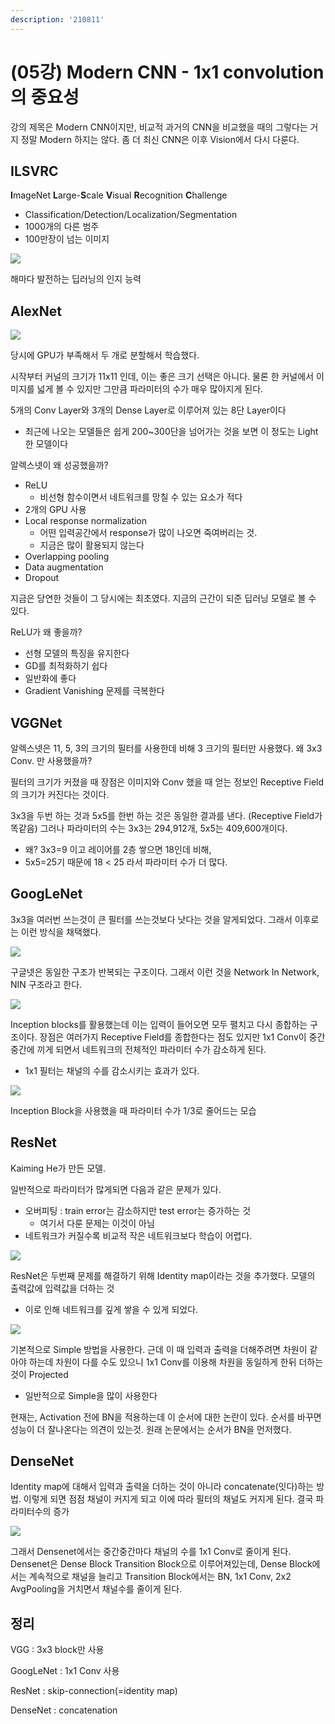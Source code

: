 ```yaml
---
description: '210811'
---
```


# \(05강\) Modern CNN - 1x1 convolution의 중요성

강의 제목은 Modern CNN이지만, 비교적 과거의 CNN을 비교했을 때의 그렇다는 거지 정말 Modern 하지는 않다. 좀 더 최신 CNN은 이후 Vision에서 다시 다룬다.

## ILSVRC

**I**mageNet **L**arge-**S**cale **V**isual **R**ecognition **C**hallenge

* Classification/Detection/Localization/Segmentation
* 1000개의 다른 범주
* 100만장이 넘는 이미지

![](../../../../.gitbook/assets/image%20%28873%29.png)

해마다 발전하는 딥러닝의 인지 능력

## AlexNet

![](../../../../.gitbook/assets/image%20%28868%29.png)

당시에 GPU가 부족해서 두 개로 분할해서 학습했다.

시작부터 커널의 크기가 11x11 인데, 이는 좋은 크기 선택은 아니다. 물론 한 커널에서 이미지를 넓게 볼 수 있지만 그만큼 파라미터의 수가 매우 많아지게 된다.

5개의 Conv Layer와 3개의 Dense Layer로 이루어져 있는 8단 Layer이다

* 최근에 나오는 모델들은 쉽게 200~300단을 넘어가는 것을 보면 이 정도는 Light한 모델이다

알렉스넷이 왜 성공했을까?

* ReLU
  * 비선형 함수이면서 네트워크를 망칠 수 있는 요소가 적다
* 2개의 GPU 사용
* Local response normalization
  * 어떤 입력공간에서 response가 많이 나오면 죽여버리는 것.
  * 지금은 많이 활용되지 않는다
* Overlapping pooling
* Data augmentation
* Dropout

지금은 당연한 것들이 그 당시에는 최초였다. 지금의 근간이 되준 딥러닝 모델로 볼 수 있다.

ReLU가 왜 좋을까?

* 선형 모델의 특징을 유지한다
* GD를 최적화하기 쉽다
* 일반화에 좋다
* Gradient Vanishing 문제를 극복한다

## VGGNet

알렉스넷은 11, 5, 3의 크기의 필터를 사용한데 비해 3 크기의 필터만 사용했다. 왜 3x3 Conv. 만 사용했을까?

필터의 크기가 커졌을 때 장점은 이미지와 Conv 했을 때 얻는 정보인 Receptive Field의 크기가 커진다는 것이다. 

3x3을 두번 하는 것과 5x5를 한번 하는 것은 동일한 결과를 낸다. \(Receptive Field가 똑같음\) 그러나 파라미터의 수는 3x3는 294,912개, 5x5는 409,600개이다.

* 왜? 3x3=9 이고 레이어를 2층 쌓으면 18인데 비해,
* 5x5=25기 때문에 18 &lt; 25 라서 파라미터 수가 더 많다.

## GoogLeNet

3x3을 여러번 쓰는것이 큰 필터를 쓰는것보다 낫다는 것을 알게되었다. 그래서 이후로는 이런 방식을 채택했다.

![](../../../../.gitbook/assets/image%20%28880%29.png)

구글넷은 동일한 구조가 반복되는 구조이다. 그래서 이런 것을 Network In Network, NIN 구조라고 한다.

![](../../../../.gitbook/assets/image%20%28859%29.png)

Inception blocks를 활용했는데 이는 입력이 들어오면 모두 펼치고 다시 종합하는 구조이다. 장점은 여러가지 Receptive Field를 종합한다는 점도 있지만 1x1 Conv이 중간중간에 끼게 되면서 네트워크의 전체적인 파라미터 수가 감소하게 된다.

* 1x1 필터는 채널의 수를 감소시키는 효과가 있다.

![](../../../../.gitbook/assets/image%20%28860%29.png)

Inception Block을 사용했을 때 파라미터 수가 1/3로 줄어드는 모습

## ResNet

Kaiming He가 만든 모델.

일반적으로 파라미터가 많게되면 다음과 같은 문제가 있다.

* 오버피팅 : train error는 감소하지만 test error는 증가하는 것
  * 여기서 다룬 문제는 이것이 아님
* 네트워크가 커질수록 비교적 작은 네트워크보다 학습이 어렵다.

![](../../../../.gitbook/assets/image%20%28866%29.png)

ResNet은 두번째 문제를 해결하기 위해 Identity map이라는 것을 추가했다. 모델의 출력값에 입력값을 더하는 것

* 이로 인해 네트워크를 깊게 쌓을 수 있게 되었다.

![](../../../../.gitbook/assets/image%20%28856%29.png)

기본적으로 Simple 방법을 사용한다. 근데 이 때 입력과 출력을 더해주려면 차원이 같아야 하는데 차원이 다를 수도 있으니 1x1 Conv를 이용해 차원을 동일하게 한뒤 더하는 것이 Projected

* 일반적으로 Simple을 많이 사용한다

현재는, Activation 전에 BN을 적용하는데 이 순서에 대한 논란이 있다. 순서를 바꾸면 성능이 더 잘나온다는 의견이 있는것. 원래 논문에서는 순서가 BN을 먼저했다.

## DenseNet

Identity map에 대해서 입력과 출력을 더하는 것이 아니라 concatenate\(잇다\)하는 방법. 이렇게 되면 점점 채널이 커지게 되고 이에 따라 필터의 채널도 커지게 된다. 결국 파라미터수의 증가

![](../../../../.gitbook/assets/image%20%28863%29.png)

그래서 Densenet에서는 중간중간마다 채널의 수를 1x1 Conv로 줄이게 된다. Densenet은 Dense Block Transition Block으로 이루어져있는데, Dense Block에서는 계속적으로 채널을 늘리고 Transition Block에서는 BN, 1x1 Conv, 2x2 AvgPooling을 거치면서 채널수를 줄이게 된다.

## 정리

VGG : 3x3 block만 사용

GoogLeNet : 1x1 Conv 사용

ResNet : skip-connection\(=identity map\)

DenseNet : concatenation











